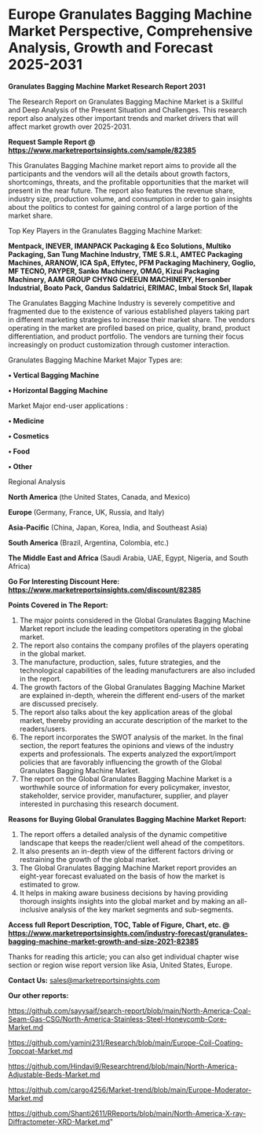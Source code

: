 # Europe Granulates Bagging Machine Market Perspective, Comprehensive Analysis, Growth and Forecast 2025-2031

<strong>Granulates Bagging Machine Market Research Report 2031</strong>

The Research Report on Granulates Bagging Machine Market is a Skillful and Deep Analysis of the Present Situation and Challenges. This research report also analyzes other important trends and market drivers that will affect market growth over 2025-2031.

<strong>Request Sample Report @ <a href=https://www.marketreportsinsights.com/sample/82385>https://www.marketreportsinsights.com/sample/82385</a></strong>

This Granulates Bagging Machine market report aims to provide all the participants and the vendors will all the details about growth factors, shortcomings, threats, and the profitable opportunities that the market will present in the near future. The report also features the revenue share, industry size, production volume, and consumption in order to gain insights about the politics to contest for gaining control of a large portion of the market share.

Top Key Players in the Granulates Bagging Machine Market:

<strong>Mentpack, INEVER, IMANPACK Packaging & Eco Solutions, Multiko Packaging, San Tung Machine Industry, TME S.R.L, AMTEC Packaging Machines, ARANOW, ICA SpA, Effytec, PFM Packaging Machinery, Goglio, MF TECNO, PAYPER, Sanko Machinery, OMAG, Kizui Packaging Machinery, AAM GROUP CHYNG CHEEUN MACHINERY, Hersonber Industrial, Boato Pack, Gandus Saldatrici, ERIMAC, Imbal Stock Srl, Ilapak</strong>

The Granulates Bagging Machine Industry is severely competitive and fragmented due to the existence of various established players taking part in different marketing strategies to increase their market share. The vendors operating in the market are profiled based on price, quality, brand, product differentiation, and product portfolio. The vendors are turning their focus increasingly on product customization through customer interaction.

Granulates Bagging Machine Market Major Types are:

<strong>• Vertical Bagging Machine

• Horizontal Bagging Machine</strong>

Market Major end-user applications :

<strong>• Medicine

• Cosmetics

• Food

• Other</strong>

Regional Analysis

</u><strong><b>North America</b></strong> (the United States, Canada, and Mexico)

<strong><b>Europe </b></strong>(Germany, France, UK, Russia, and Italy)

<strong><b>Asia-Pacific</b></strong> (China, Japan, Korea, India, and Southeast Asia)

<strong><b>South America</b></strong> (Brazil, Argentina, Colombia, etc.)

<strong><b>The Middle East and Africa</b></strong> (Saudi Arabia, UAE, Egypt, Nigeria, and South Africa)

<strong>Go For Interesting Discount Here: <a href=https://www.marketreportsinsights.com/discount/82385>https://www.marketreportsinsights.com/discount/82385</a></strong>

<strong>Points Covered in The Report:</strong>
<ol>
  <li>The major points considered in the Global Granulates Bagging Machine Market report include the leading competitors operating in the global market.</li>
  <li>The report also contains the company profiles of the players operating in the global market.</li>
  <li>The manufacture, production, sales, future strategies, and the technological capabilities of the leading manufacturers are also included in the report.</li>
  <li>The growth factors of the Global Granulates Bagging Machine Market are explained in-depth, wherein the different end-users of the market are discussed precisely.</li>
  <li>The report also talks about the key application areas of the global market, thereby providing an accurate description of the market to the readers/users.</li>
  <li>The report incorporates the SWOT analysis of the market. In the final section, the report features the opinions and views of the industry experts and professionals. The experts analyzed the export/import policies that are favorably influencing the growth of the Global Granulates Bagging Machine Market.</li>
  <li>The report on the Global Granulates Bagging Machine Market is a worthwhile source of information for every policymaker, investor, stakeholder, service provider, manufacturer, supplier, and player interested in purchasing this research document.</li>
</ol>
<strong>Reasons for Buying Global Granulates Bagging Machine Market Report:</strong>

<ol>
  <li>The report offers a detailed analysis of the dynamic competitive landscape that keeps the reader/client well ahead of the competitors.</li>
  <li>It also presents an in-depth view of the different factors driving or restraining the growth of the global market.</li>
  <li>The Global Granulates Bagging Machine Market report provides an eight-year forecast evaluated on the basis of how the market is estimated to grow.</li>
  <li>It helps in making aware business decisions by having providing thorough insights insights into the global market and by making an all-inclusive analysis of the key market segments and sub-segments.</li>
</ol>
<strong>Access full Report Description, TOC, Table of Figure, Chart, etc. @ <a href=https://www.marketreportsinsights.com/industry-forecast/granulates-bagging-machine-market-growth-and-size-2021-82385>https://www.marketreportsinsights.com/industry-forecast/granulates-bagging-machine-market-growth-and-size-2021-82385</a></strong>


Thanks for reading this article; you can also get individual chapter wise section or region wise report version like Asia, United States, Europe.

<strong>Contact Us:</strong>
sales@marketreportsinsights.com

<strong>Our other reports:</strong>

<a href=https://github.com/sayysaif/search-report/blob/main/North-America-Coal-Seam-Gas-CSG/North-America-Stainless-Steel-Honeycomb-Core-Market.md>https://github.com/sayysaif/search-report/blob/main/North-America-Coal-Seam-Gas-CSG/North-America-Stainless-Steel-Honeycomb-Core-Market.md</a>

<a href=https://github.com/yamini231/Research/blob/main/Europe-Coil-Coating-Topcoat-Market.md>https://github.com/yamini231/Research/blob/main/Europe-Coil-Coating-Topcoat-Market.md</a>

<a href=https://github.com/Hindavi9/Researchtrend/blob/main/North-America-Adjustable-Beds-Market.md>https://github.com/Hindavi9/Researchtrend/blob/main/North-America-Adjustable-Beds-Market.md</a>

<a href=https://github.com/cargo4256/Market-trend/blob/main/Europe-Moderator-Market.md>https://github.com/cargo4256/Market-trend/blob/main/Europe-Moderator-Market.md</a>

<a href=https://github.com/Shanti2611/RReports/blob/main/North-America-X-ray-Diffractometer-XRD-Market.md>https://github.com/Shanti2611/RReports/blob/main/North-America-X-ray-Diffractometer-XRD-Market.md</a>"
